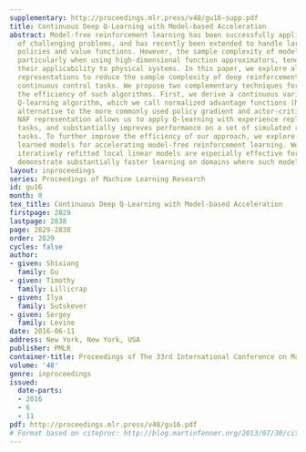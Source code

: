 ```yaml
---
supplementary: http://proceedings.mlr.press/v48/gu16-supp.pdf
title: Continuous Deep Q-Learning with Model-based Acceleration
abstract: Model-free reinforcement learning has been successfully applied to a range
  of challenging problems, and has recently been extended to handle large neural network
  policies and value functions. However, the sample complexity of model-free algorithms,
  particularly when using high-dimensional function approximators, tends to limit
  their applicability to physical systems. In this paper, we explore algorithms and
  representations to reduce the sample complexity of deep reinforcement learning for
  continuous control tasks. We propose two complementary techniques for improving
  the efficiency of such algorithms. First, we derive a continuous variant of the
  Q-learning algorithm, which we call normalized advantage functions (NAF), as an
  alternative to the more commonly used policy gradient and actor-critic methods.
  NAF representation allows us to apply Q-learning with experience replay to continuous
  tasks, and substantially improves performance on a set of simulated robotic control
  tasks. To further improve the efficiency of our approach, we explore the use of
  learned models for accelerating model-free reinforcement learning. We show that
  iteratively refitted local linear models are especially effective for this, and
  demonstrate substantially faster learning on domains where such models are applicable.
layout: inproceedings
series: Proceedings of Machine Learning Research
id: gu16
month: 0
tex_title: Continuous Deep Q-Learning with Model-based Acceleration
firstpage: 2829
lastpage: 2838
page: 2829-2838
order: 2829
cycles: false
author:
- given: Shixiang
  family: Gu
- given: Timothy
  family: Lillicrap
- given: Ilya
  family: Sutskever
- given: Sergey
  family: Levine
date: 2016-06-11
address: New York, New York, USA
publisher: PMLR
container-title: Proceedings of The 33rd International Conference on Machine Learning
volume: '48'
genre: inproceedings
issued:
  date-parts:
  - 2016
  - 6
  - 11
pdf: http://proceedings.mlr.press/v48/gu16.pdf
# Format based on citeproc: http://blog.martinfenner.org/2013/07/30/citeproc-yaml-for-bibliographies/
---
```

